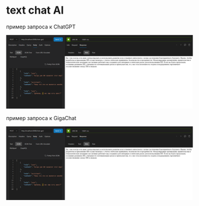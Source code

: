 # text chat AI

пример запроса к ChatGPT

![chatgpt](./assets/Code_9PhK8wY9Mk.png)

пример запроса к GigaChat

![chatgpt](./assets/Code_9PhK8wY9Mk.png)